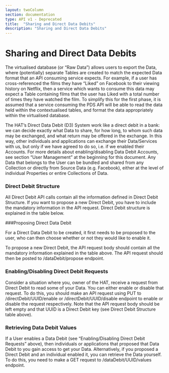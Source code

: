```yaml
---
layout: twoColumn
section: documentation
type: API v1 - Deprecated
title:  "Sharing and Direct Data Debits"
description: "Sharing and Direct Data Debits"
---
```


# Sharing and Direct Data Debits

The virtualised database (or “Raw Data”) allows users to export the Data, where (potentially) separate Tables are created to match the expected Data format that an API consuming service expects. For example, if a user has cross-referenced the films they have “Liked” on Facebook to their viewing history on Netflix, then a service which wants to consume this data may expect a Table containing films that the user has Liked with a total number of times they have watched the film. To simplify this for the first phase, it is assumed that a service consuming the PDS API will be able to read the data held within the contextualised tables, and format the data appropriately within the virtualised database.

The HAT’s Direct Data Debit (D3) System work like a direct debit in a bank: we can decide exactly what Data to share, for how long, to whom such data may be exchanged, and what return may be offered in the exchange. In this way, other individuals and applications can exchange their Data/Services with us, but only if we have agreed to do so, i.e. if we enabled their Accounts. For more details about enabling/disabling Data Debit Accounts, see section “User Management” at the beginning for this document. Any Data that belongs to the User can be bundled and shared from any Collection or directly from Source Data (e.g. Facebook), either at the level of individual Properties or entire Collections of Data.


### Direct Debit Structure

All Direct Debit API calls contain all the information defined in Direct Debit Structure. If you want to propose a new Direct Debit, you have to include the mandatory information in the API request. Direct Debit structure is explained in the table below.

###Proposing Direct Data Debit
   
For a Direct Data Debit to be created, it first needs to be proposed to the user, who can then choose whether or not they would like to enable it.
   
To propose a new Direct Debit, the API request body should contain all the mandatory information explained in the table above. The API request should then be posted to /dataDebit/propose endpoint.

### Enabling/Disabling Direct Debit Requests
    
Consider a situation where you, owner of the HAT, receive a request from Direct Debit to read some of your Data. You can either enable or disable that request. To do this, you should make an API request using PUT to /directDebit/UUID/enable or /directDebit/UUID/disable endpoint to enable or disable the request respectively. Note that the API request body should be left empty and that UUID is a Direct Debit key (see Direct Debit Structure table above).

### Retrieving Data Debit Values

If a User enables a Data Debit (see “Enabling/Disabling Direct Debit Requests” above), then individuals or applications that proposed that Data Debit to you gain access to get your Data. Alternatively, if you proposed a Direct Debit and an individual enabled it, you can retrieve the Data yourself. To do this, you need to make a GET request to /dataDebit/UUID/values endpoint.
